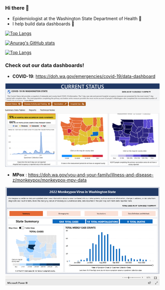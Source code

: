 ### Hi there 👋

- Epidemiologist at the Washington State Department of Health 🌲
- I help build data dashboards 💪

[![Top Langs](https://github-readme-stats.vercel.app/api/top-langs/?username=DOH-RPS1303&count_private=true)](https://github.com/anuraghazra/github-readme-stats)

[![Anurag's GitHub stats](https://github-readme-stats.vercel.app/api?username=DOH-RPS1303&count_private=true)](https://github.com/anuraghazra/github-readme-stats)

[![Top Langs](https://github-readme-stats.vercel.app/api/top-langs/?username=DOH-EPI-Coders&count_private=true)](https://github.com/anuraghazra/github-readme-stats)


### Check out our data dashboards!
- **COVID-19**:  <a href="https://doh.wa.gov/emergencies/covid-19/data-dashboard" target="_blank" rel="noreferrer noopener">https://doh.wa.gov/emergencies/covid-19/data-dashboard</a>  
<img src="https://github.com/DOH-RPS1303/DOH-RPS1303/raw/main/Screenshot%202022-12-02%20at%2012-19-13%20COVID-19%20Data%20Dashboard.png" width="500" height="auto" />

- **MPox** :  <a href="https://doh.wa.gov/you-and-your-family/illness-and-disease-z/monkeypox/monkeypox-mpv-data" target="_blank" rel="noreferrer noopener">https://doh.wa.gov/you-and-your-family/illness-and-disease-z/monkeypox/monkeypox-mpv-data</a>  
<img src="https://github.com/DOH-RPS1303/DOH-RPS1303/blob/main/Screenshot%202022-12-07%20at%2008-28-17%20Monkeypox%20(MPV)%20Data.png?raw=true" width="500" height="auto" />


<!--
**DOH-RPS1303/DOH-RPS1303** is a ✨ _special_ ✨ repository because its `README.md` (this file) appears on your GitHub profile.

Here are some ideas to get you started:

- 🔭 I’m currently working on ...
- 🌱 I’m currently learning ...
- 👯 I’m looking to collaborate on ...
- 🤔 I’m looking for help with ...
- 💬 Ask me about ...
- 📫 How to reach me: ...
- 😄 Pronouns: ...
- ⚡ Fun fact: ...
-->
